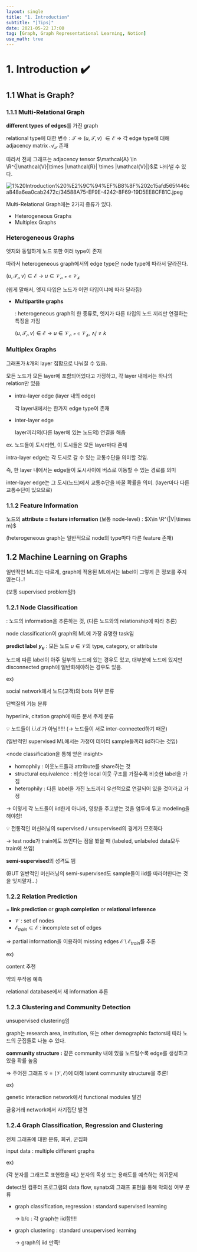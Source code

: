 ```yaml
---
layout: single
title: "1. Introduction"
subtitle: "[Tips]"
date: 2021-05-22 17:00
tag: [Graph, Graph Representational Learning, Notion]
use_math: true
---
```


# 1. Introduction ✔️

## 1.1 What is Graph?

### 1.1.1 Multi-Relational Graph

**different types of edges**를 가진 graph

relational type에 대한 변수 : $\mathcal{T}$ ⇒ ($u, \mathcal{T}, v$) $\in \mathcal{E}$ ⇒ 각 edge type에 대해 adjacency matrix $\mathcal{A}_{\mathcal{T}}$ 존재

따라서 전체 그래프는 adjacency tensor $\mathcal{A} \in \R^{|\mathcal{V}|\times |\mathcal{R}| \times |\mathcal{V}|}$로 나타낼 수 있다.  

![1%20Introduction%20%E2%9C%94%EF%B8%8F%202c15afd565f446ca848a6ea0cab2472c/34588A75-EF9E-4242-8F69-19D5EE8CF81C.jpeg](1%20Introduction%20%E2%9C%94%EF%B8%8F%202c15afd565f446ca848a6ea0cab2472c/34588A75-EF9E-4242-8F69-19D5EE8CF81C.jpeg)

Multi-Relational Graph에는 2가지 종류가 있다.

- Heterogeneous Graphs
- Multiplex Graphs

### Heterogeneous Graphs

엣지와 동일하게 노드 또한 여러 type이 존재

따라서 heterogeneous graph에서의 edge type은 node type에 따라서 달라진다. 

$(u,\mathcal{T_i},v) \in \mathcal{E} \ \rightarrow \ u\in\mathcal{V_i, \ v\in\mathcal{V_k}}$

(쉽게 말해서, 엣지 타입은 노드가 어떤 타입이냐에 따라 달라짐)

- **Multipartite graphs**

    : heterogeneous graph의 한 종류로, 엣지가 다른 타입의 노드 끼리만 연결하는 특징을 가짐

    $(u,\mathcal{T_i},v) \in \mathcal{E} \ \rightarrow \ u\in\mathcal{V_i, \ v\in\mathcal{V_k}}$,  $\wedge j\neq k$

### Multiplex Graphs

그래프가 $k$개의 layer 집합으로 나눠질 수 있음.

모든 노드가 모든 layer에 포함되어있다고 가정하고, 각 layer 내에서는 하나의 relation만 있음

- intra-layer edge (layer 내의 edge)

    각 layer내에서는 한가지 edge type이 존재 

- inter-layer edge

    layer끼리의(다른 layer에 있는 노드의) 연결을 해줌

ex. 노드들이 도시라면, 이 도시들은 모든 layer마다 존재

intra-layer edge는 각 도시로 갈 수 있는 교통수단을 의미할 것임. 

즉, 한 layer 내에서는 edge들이 도시사이에 버스로 이동할 수 있는 경로를 의미 

inter-layer edge는 그 도시(노드)에서 교통수단을 바꿀 확률을 의미.  (layer마다 다른 교통수단이 있으므로)

### 1.1.2 Feature Information

노드의 **attribute = feature information** (보통 node-level) : $X\in \R^{|V|\times m}$

(heterogeneous graph는 일반적으로 node의 type마다 다른 feature 존재)

## 1.2 Machine Learning on Graphs

일반적인 ML과는 다르게, graph에 적용된 ML에서는 label이 그렇게 큰 정보를 주지 않는다..! 

(보통 supervised problem임!)

### 1.2.1 Node Classification

: 노드의 information을 추론하는 것, (다른 노드와의 relationship에 따라 추론)

node classification이 graph의 ML에 가장 유명한 task임

**predict label $y_u$** : 모든 노드 $u\in \mathcal{V}$의 type, category, or attribute 

노드에 따른 label이 아주 일부의 노드에 있는 경우도 있고, 대부분에 노드에 있지만 disconnected graph에 일반화해야하는 경우도 있음. 

ex) 

social network에서 노드(고객)의 bots 여부 분류

단백질의 기능 분류

hyperlink, citation graph에 따른 문서 주제 분류

💡 노드들이 $i.i.d.$가 아님!!!!! (→ 노드들이 서로 inter-connected하기 때문)

(일반적인 supervised ML에서는 가정이 데이터 sample들끼리 iid하다는 것임)

<node classification을 통해 얻은 insight>

- homophily : 이웃노드들과 attribute를 share하는 것
- structural equivalence : 비슷한 local 이웃 구조를 가질수록 비슷한 label을 가짐
- heterophily : 다른 label을 가진 노드끼리 우선적으로 연결되어 있을 것이라고 가정

→ 이렇게 각 노드들이 iid한게 아니라, 영향을 주고받는 것을 염두에 두고 modeling을 해야함!

💡 전통적인 머신러닝의 supervised / unsupervised의 경계가 모호하다

→ test node가 train에도 쓰인다는 점을 봤을 때 (labeled, unlabeled data모두 train에 쓰임) 

**semi-supervised**의 성격도 띔 

(BUT 일반적인 머신러닝의 semi-supervised도 sample들이 iid를 따라야한다는 것을 잊지말자...)

### 1.2.2 Relation Prediction

= **link prediction** or **graph completion** or **relational inference**

- $\mathcal{V}$ : set of nodes
- $\mathcal{E}_{train} \subset \mathcal{E}$ : incomplete set of edges

⇒ partial information을 이용하여 missing edges $\mathcal{E} \setminus \mathcal{E}_{train}$를 추론

ex)

content 추천

약의 부작용 예측

relational database에서 새 information 추론

### 1.2.3 Clustering and Community Detection

unsupervised clustering임

graph는 research area, institution, 또는 other demographic factors에 따라 노드의 군집들로 나눌 수 있다. 

**community structure :** 같은 community 내에 있을 노드일수록 edge를 생성하고 있을 확률 높음

⇒ 주어진 그래프 $\mathcal{G=(V,E)}$에 대해 latent community structure을 추론! 

ex) 

genetic interaction network에서 functional modules 발견

금융거래 network에서 사기집단 발견

### 1.2.4 Graph Classification, Regression and Clustering

전체 그래프에 대한 분류, 회귀, 군집화

input data : multiple different graphs

ex) 

(각 분자를 그래프로 표현했을 때,) 분자의 독성 또는 용해도를 예측하는 회귀문제 

detect된 컴퓨터 프로그램의 data flow, synatx의 그래프 표현을 통해 악의성 여부 분류

- graph classification, regression : standard supervised learning

    → b/c : 각 graph는 iid함!!!!

- graph clustering : standard unsupervised learning

    → graph의 iid 만족!
